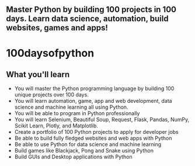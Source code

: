 ## Master Python by building 100 projects in 100 days. Learn data science, automation, build websites, games and apps!
# 100daysofpython

## What you'll learn
 * You will master the Python programming language by building 100 unique projects over 100 days.
 * You will learn automation, game, app and web development, data science and machine learning all using Python.
 * You will be able to program in Python professionally
 * You will learn Selenium, Beautiful Soup, Request, Flask, Pandas, NumPy, Scikit Learn, Plotly, and Matplotlib.
 * Create a portfolio of 100 Python projects to apply for developer jobs
 * Be able to build fully fledged websites and web apps with Python
 * Be able to use Python for data science and machine learning
 * Build games like Blackjack, Pong and Snake using Python
 * Build GUIs and Desktop applications with Python
